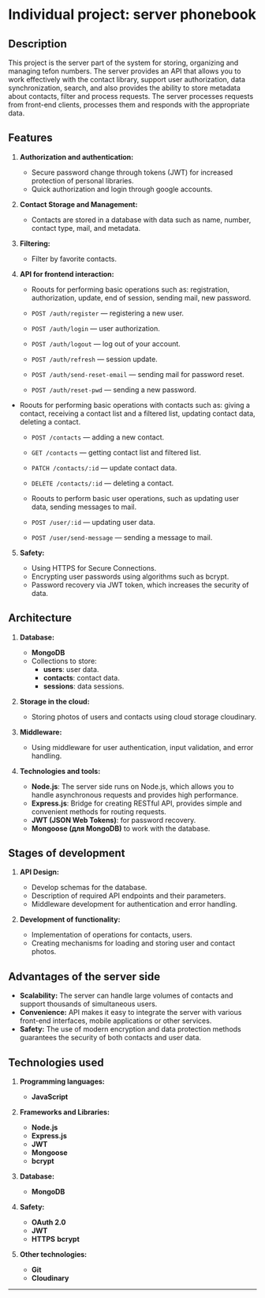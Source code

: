 # Individual project: server phonebook

## Description

This project is the server part of the system for storing, organizing and managing tefon numbers. The server provides an API that allows you to work effectively with the contact library, support user authorization, data synchronization, search, and also provides the ability to store metadata about contacts, filter and process requests. The server processes requests from front-end clients, processes them and responds with the appropriate data.

## Features

1. **Authorization and authentication:**

   - Secure password change through tokens (JWT) for increased protection of personal libraries.
   - Quick authorization and login through google accounts.

2. **Contact Storage and Management:**

   - Contacts are stored in a database with data such as name, number, contact type, mail, and metadata.

3. **Filtering:**

   - Filter by favorite contacts.

4. **API for frontend interaction:**

   - Roouts for performing basic operations such as: registration, authorization, update, end of session, sending mail, new password.

   - `POST /auth/register` — registering a new user.
   - `POST /auth/login` — user authorization.
   - `POST /auth/logout` — log out of your account.
   - `POST /auth/refresh` — session update.
   - `POST /auth/send-reset-email` — sending mail for password reset.
   - `POST /auth/reset-pwd` — sending a new password.

- Roouts for performing basic operations with contacts such as: giving a contact, receiving a contact list and a filtered list, updating contact data, deleting a contact.

  - `POST /contacts` — adding a new contact.
  - `GET /contacts` — getting contact list and filtered list.
  - `PATСH /contacts/:id` — update contact data.
  - `DELETE /contacts/:id` — deleting a contact.

  - Roouts to perform basic user operations, such as updating user data, sending messages to mail.

  - `POST /user/:id` — updating user data.
  - `POST /user/send-message` — sending a message to mail.

5. **Safety:**

   - Using HTTPS for Secure Connections.
   - Encrypting user passwords using algorithms such as bcrypt.
   - Password recovery via JWT token, which increases the security of data.

## Architecture

1. **Database:**

   - **MongoDB**
   - Collections to store:
     - **users**: user data.
     - **contacts**: contact data.
     - **sessions**: data sessions.

2. **Storage in the cloud:**

   - Storing photos of users and contacts using cloud storage сloudinary.

3. **Middleware:**

   - Using middleware for user authentication, input validation, and error handling.

4. **Technologies and tools:**
   - **Node.js**: The server side runs on Node.js, which allows you to handle asynchronous requests and provides high performance.
   - **Express.js**: Bridge for creating RESTful API, provides simple and convenient methods for routing requests.
   - **JWT (JSON Web Tokens)**: for password recovery.
   - **Mongoose (для MongoDB)** to work with the database.

## Stages of development

1. **API Design:**

   - Develop schemas for the database.
   - Description of required API endpoints and their parameters.
   - Middleware development for authentication and error handling.

2. **Development of functionality:**
   - Implementation of operations for contacts, users.
   - Creating mechanisms for loading and storing user and contact photos.

## Advantages of the server side

- **Scalability:** The server can handle large volumes of contacts and support thousands of simultaneous users.
- **Convenience:** API makes it easy to integrate the server with various front-end interfaces, mobile applications or other services.
- **Safety:** The use of modern encryption and data protection methods guarantees the security of both contacts and user data.

## Technologies used

1. **Programming languages:**
   - **JavaScript**

2. **Frameworks and Libraries:**
   - **Node.js**
   - **Express.js**
   - **JWT**
   - **Mongoose**
   - **bcrypt**

3. **Database:**
   - **MongoDB**
  
4. **Safety:**
   - **OAuth 2.0**
   - **JWT**
   - **HTTPS**
     **bcrypt**
     
5. **Other technologies:**
   - **Git**
   - **Cloudinary**
  
---
